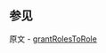 ## 参见

原文 - [grantRolesToRole]( https://docs.mongodb.com/manual/reference/command/grantRolesToRole/ )

